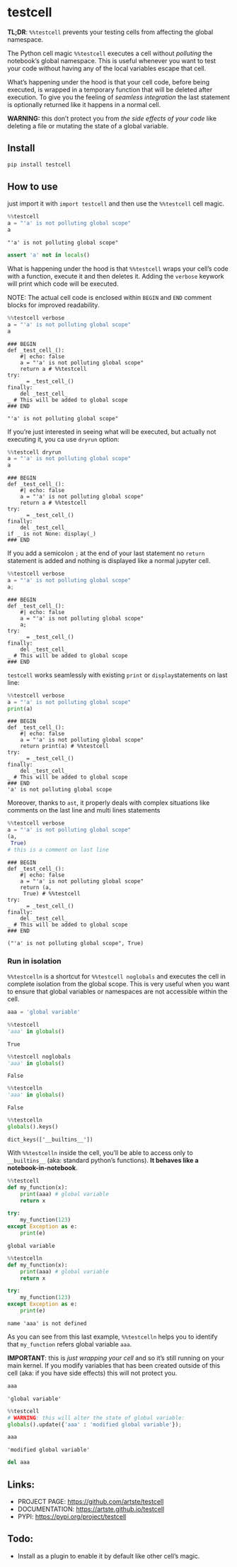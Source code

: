 # testcell

<!-- WARNING: THIS FILE WAS AUTOGENERATED! DO NOT EDIT! -->

**TL;DR**: `%%testcell` prevents your testing cells from affecting the
global namespace.

The Python cell magic `%%testcell` executes a cell without *polluting*
the notebook’s global namespace. This is useful whenever you want to
test your code without having any of the local variables escape that
cell.

What’s happening under the hood is that your cell code, before being
executed, is wrapped in a temporary function that will be deleted after
execution. To give you the feeling of *seamless integration* the last
statement is optionally returned like it happens in a normal cell.

**WARNING:** this don’t protect you from *the side effects of your code*
like deleting a file or mutating the state of a global variable.

## Install

``` sh
pip install testcell
```

## How to use

just import it with `import testcell` and then use the `%%testcell` cell
magic.

``` python
%%testcell
a = "'a' is not polluting global scope"
a
```

    "'a' is not polluting global scope"

``` python
assert 'a' not in locals()
```

What is happening under the hood is that `%%testcell` wraps your cell’s
code with a function, execute it and then deletes it. Adding the
`verbose` keywork will print which code will be executed.

NOTE: The actual cell code is enclosed within `BEGIN` and `END` comment
blocks for improved readability.

``` python
%%testcell verbose
a = "'a' is not polluting global scope"
a
```


    ### BEGIN
    def _test_cell_():
        #| echo: false
        a = "'a' is not polluting global scope"
        return a # %%testcell
    try:
        _ = _test_cell_()
    finally:
        del _test_cell_
    _ # This will be added to global scope
    ### END

    "'a' is not polluting global scope"

If you’re just interested in seeing what will be executed, but actually
not executing it, you ca use `dryrun` option:

``` python
%%testcell dryrun
a = "'a' is not polluting global scope"
a
```


    ### BEGIN
    def _test_cell_():
        #| echo: false
        a = "'a' is not polluting global scope"
        return a # %%testcell
    try:
        _ = _test_cell_()
    finally:
        del _test_cell_
    if _ is not None: display(_)
    ### END

If you add a semicolon `;` at the end of your last statement no `return`
statement is added and nothing is displayed like a normal jupyter cell.

``` python
%%testcell verbose
a = "'a' is not polluting global scope"
a;
```


    ### BEGIN
    def _test_cell_():
        #| echo: false
        a = "'a' is not polluting global scope"
        a;
    try:
        _ = _test_cell_()
    finally:
        del _test_cell_
    _ # This will be added to global scope
    ### END

`testcell` works seamlessly with existing `print` or `display`statements
on last line:

``` python
%%testcell verbose
a = "'a' is not polluting global scope"
print(a)
```


    ### BEGIN
    def _test_cell_():
        #| echo: false
        a = "'a' is not polluting global scope"
        return print(a) # %%testcell
    try:
        _ = _test_cell_()
    finally:
        del _test_cell_
    _ # This will be added to global scope
    ### END
    'a' is not polluting global scope

Moreover, thanks to `ast`, it properly deals with complex situations
like comments on the last line and multi lines statements

``` python
%%testcell verbose
a = "'a' is not polluting global scope"
(a,
 True)
# this is a comment on last line
```


    ### BEGIN
    def _test_cell_():
        #| echo: false
        a = "'a' is not polluting global scope"
        return (a,
         True) # %%testcell
    try:
        _ = _test_cell_()
    finally:
        del _test_cell_
    _ # This will be added to global scope
    ### END

    ("'a' is not polluting global scope", True)

### Run in isolation

`%%testcelln` is a shortcut for `%%testcell noglobals` and executes the
cell in complete isolation from the global scope. This is very useful
when you want to ensure that global variables or namespaces are not
accessible within the cell.

``` python
aaa = 'global variable'
```

``` python
%%testcell
'aaa' in globals()
```

    True

``` python
%%testcell noglobals
'aaa' in globals()
```

    False

``` python
%%testcelln
'aaa' in globals()
```

    False

``` python
%%testcelln
globals().keys()
```

    dict_keys(['__builtins__'])

With `%%testcelln` inside the cell, you’ll be able to access only to
`__builtins__` (aka: standard python’s functions). **It behaves like a
notebook-in-notebook**.

``` python
%%testcell
def my_function(x):
    print(aaa) # global variable
    return x

try:
    my_function(123)
except Exception as e:
    print(e)
```

    global variable

``` python
%%testcelln
def my_function(x):
    print(aaa) # global variable
    return x

try:
    my_function(123)
except Exception as e:
    print(e)
```

    name 'aaa' is not defined

As you can see from this last example, `%%testcelln` helps you to
identify that `my_function` refers global variable `aaa`.

**IMPORTANT**: this is *just wrapping your cell* and so it’s still
running on your main kernel. If you modify variables that has been
created outside of this cell (aka: if you have side effects) this will
not protect you.

``` python
aaa
```

    'global variable'

``` python
%%testcell 
# WARNING: this will alter the state of global variable:
globals().update({'aaa' : 'modified global variable'});
```

``` python
aaa
```

    'modified global variable'

``` python
del aaa
```

## Links:

- PROJECT PAGE: https://github.com/artste/testcell
- DOCUMENTATION: https://artste.github.io/testcell
- PYPI: https://pypi.org/project/testcell

## Todo:

- Install as a plugin to enable it by default like other cell’s magic.
